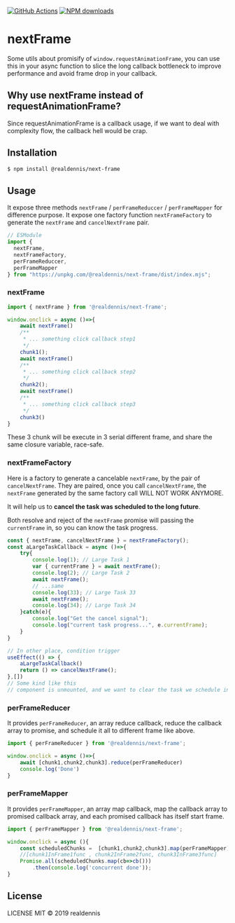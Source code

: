 <span class="badge-github-actions"><a href="https://github.com/realdennis/nextFrame/actions" title="View this project on GitHub"><img src="https://github.com/realdennis/nextFrame/workflows/Node%20CI/badge.svg" alt="GitHub Actions" /></a></span>
<span class="badge-npmdownloads"><a href="https://npmjs.org/package/@realdennis/next-frame" title="View this project on NPM"><img src="https://img.shields.io/npm/dm/@realdennis/next-frame.svg" alt="NPM downloads" /></a></span>

# nextFrame

Some utils about promisify of `window.requestAnimationFrame`, you can use this in your async function to slice the long callback bottleneck to improve performance and avoid frame drop in your callback.

## Why use nextFrame instead of requestAnimationFrame?

Since requestAnimationFrame is a callback usage, if we want to deal with complexity flow, the callback hell would be crap.

## Installation

```bash
$ npm install @realdennis/next-frame
```

## Usage

It expose three methods `nextFrame` / `perFrameReduccer` / `perFrameMapper` for difference purpose.
It expose one factory function `nextFrameFactory` to generate the `nextFrame` and `cancelNextFrame` pair.

```javascript
// ESModule
import {
  nextFrame,
  nextFrameFactory,
  perFrameReduccer,
  perFrameMapper
} from "https://unpkg.com/@realdennis/next-frame/dist/index.mjs";
```

### nextFrame

```javascript
import { nextFrame } from '@realdennis/next-frame';

window.onclick = async ()=>{
    await nextFrame()
    /**
     * ... something click callback step1
     */
    chunk1();
    await nextFrame()
    /**
     * ... something click callback step2
     */
    chunk2();
    await nextFrame()
    /**
     * ... something click callback step3
     */
    chunk3()
}
```
These 3 chunk will be execute in 3 serial different frame, and share the same closure variable, race-safe.

### nextFrameFactory

Here is a factory to generate a cancelable `nextFrame`, by the pair of `cancelNextFrame`. They are paired, once you call `cancelNextFrame`, the `nextFrame` generated by the same factory call WILL NOT WORK ANYMORE.

It will help us to **cancel the task was scheduled to the long future**.

Both resolve and reject of the `nextFrame` promise will passing the `currentFrame` in, so you can know the task progress.

```javascript
const { nextFrame, cancelNextFrame } = nextFrameFactory();
const aLargeTaskCallback = async ()=>{
    try{
        console.log(1); // Large Task 1
        var { currentFrame } = await nextFrame();
        console.log(2); // Large Task 2
        await nextFrame();
        // ...same
        console.log(33); // Large Task 33
        await nextFrame();
        console.log(34); // Large Task 34
    }catch(e){
        console.log("Get the cancel signal");
        console.log("current task progress...", e.currentFrame);
    }
}

// In other place, condition trigger
useEffect(() => {
    aLargeTaskCallback()
    return () => cancelNextFrame();
},[])
// Some kind like this
// component is unmounted, and we want to clear the task we schedule in the future
```


### perFrameReducer

It provides `perFrameReducer`, an array reduce callback, reduce the callback array to promise, and schedule it all to different frame like above.

```javascript
import { perFrameReducer } from '@realdennis/next-frame';

window.onclick = async ()=>{
    await [chunk1,chunk2,chunk3].reduce(perFrameReducer)
    console.log('Done')
}
```

### perFrameMapper

It provides `perFrameMapper`, an array map callback, map the callback array to promised callback array, and each promised callback has itself start frame.

```javascript
import { perFrameMapper } from '@realdennis/next-frame';

window.onclick = async (){
    const scheduledChunks =  [chunk1,chunk2,chunk3].map(perFrameMapper);
    //[chunk1InFrame1func , chunk2InFrame2func, chunk3InFrame3func]
    Promise.all(scheduledChunks.map(cb=>cb()))
        .then(console.log('concurrent done'));
}
```

## License

LICENSE MIT © 2019 realdennis
